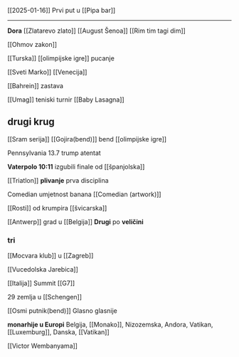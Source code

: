 [[2025-01-16]]
Prvi put u [[Pipa bar]]

---

**Dora** [[Zlatarevo zlato]] 
[[August Šenoa]]
[[Rim tim tagi dim]]

[[Ohmov zakon]]

[[Turska]] [[olimpijske igre]] pucanje

[[Sveti Marko]] [[Venecija]]

[[Bahrein]] zastava

[[Umag]] teniski turnir
[[Baby Lasagna]]

## drugi krug

[[Sram serija]]
[[Gojira(bend)]] bend [[olimpijske igre]]

Pennsylvania 13.7 trump atentat

**Vaterpolo 10:11** izgubili finale od [[španjolska]]

[[Triatlon]] **plivanje** prva disciplina 

Comedian umjetnost banana 
[[Comedian (artwork)]]

[[Rosti]] od krumpira [[švicarska]]

[[Antwerp]] grad u [[Belgija]]
**Drugi** po **veličini** 

### tri

[[Mocvara klub]] u [[Zagreb]]

[[Vucedolska Jarebica]]

[[Italija]] Summit [[G7]]

29 zemlja u [[Schengen]]

[[Osmi putnik(bend)]] Glasno glasnije 

**monarhije u Europi**
Belgija, [[Monako]], Nizozemska, 
Andora, Vatikan, [[Luxemburg]],
Danska, [[Vatikan]]

[[Victor Wembanyama]]
